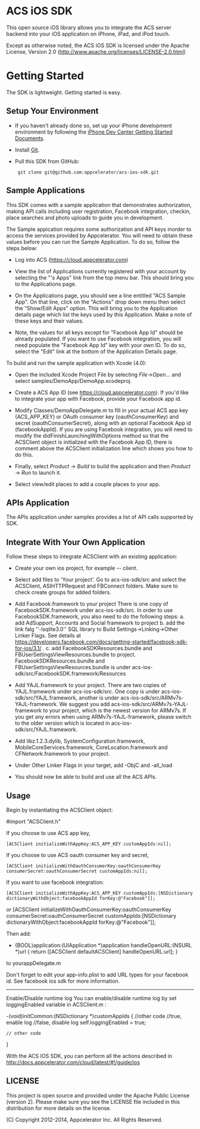 ACS iOS SDK
===========================

This open source iOS library allows you to integrate the ACS server backend into your iOS application on iPhone, iPad, and iPod touch.

Except as otherwise noted, the ACS iOS SDK is licensed under the Apache License, Version 2.0 (http://www.apache.org/licenses/LICENSE-2.0.html)

Getting Started
===============

The SDK is lightweight. Getting started is easy.

Setup Your Environment
----------------------

* If you haven't already done so, set up your iPhone development environment by following the [iPhone Dev Center Getting Started Documents](https://developer.apple.com/iphone/index.action).

* Install [Git](http://git-scm.com/).

* Pull this SDK from GitHub:

       git clone git@github.com:appcelerator/acs-ios-sdk.git

Sample Applications
-------------------

This SDK comes with a sample application that demonstrates authorization, making API calls including user registration, Facebook integration, checkin, place searches and photo uploads to guide you in development.

The Sample appication requires some authorization and API keys inorder to access the services provided by Appcelerator. You will need to obtain these values before you can run the Sample Application. To do so, follow the steps below:

* Log into ACS (https://cloud.appcelerator.com)

* View the list of Applications currently registered with your account by selecting the "<YourName>'s Apps" link from the top menu bar. This should bring you to the Applications page.

* On the Applications page, you should see a line entitled "ACS Sample App". On that line, click on the "Actions" drop down menu then select the "Show/Edit Apps" option. This will bring you to the Application details page which list the keys used by this Application. Make a note of these keys and their values.

* Note, the values for all keys except for "Facebook App Id" should be already populated. If you want to use Facebook integration, you will need populate the "Facebook App Id" key with your own ID. To do so, select the "Edit" link at the bottom of the Application Details page.

To build and run the sample application with Xcode (4.0):

* Open the included Xcode Project File by selecting _File_->_Open..._ and select samples/DemoApp/DemoApp.xcodeproj.

* Create a ACS App ID (see https://cloud.appcelerator.com). If you'd like to integrate your app with Facebook, provide your Facebook app id.

* Modify Classes/DemoAppDelegate.m to fill in your actual ACS app key (ACS_APP_KEY) or OAuth consumer key (oauthConsumerKey) and secret (oauthConsumerSecret), along with an optional Facebook App id (facebookAppId). If you are using Facebook integration, you will need to modify the didFinishLaunchingWithOptions method so that the ACSClient object is initialized with the Facebook App ID, there is comment above the ACSClient initialization line which shows you how to do this.

* Finally, select _Product_ -> _Build_ to build the application and then _Product_ -> _Run_ to launch it.

* Select view/edit places to add a couple places to your app.

APIs Application
----------------
The APIs application under samples provides a list of API calls supported by SDK.

Integrate With Your Own Application
-----------------------------------

Follow these steps to integrate ACSClient with an existing application:

* Create your own ios project, for example -- client.

* Select add files to 'Your project'. Go to acs-ios-sdk/src and select the ACSClient, ASIHTTPRequest and FBConnect folders. Make sure to check create groups for added folders.
* Add Facebook.framework to your project
	There is one copy of FacebookSDK.framework under acs-ios-sdk/src. In order to use FacebookSDK.framework, you also need to do the following steps:
	a. add AdSupport, Accounts and Social framework to project
	b. add the link falg ''-lsqlite3.0'' SQL library to Build Settings->Linking->Other Linker Flags. See details at https://developers.facebook.com/docs/getting-started/facebook-sdk-for-ios/3.1/ .
	c. add FacebookSDKResources.bundle and FBUserSettingsViewResources.bundle to project. FacebookSDKResources.bundle and FBUserSettingsViewResources.bundle is under acs-ios-sdk/src/FacebookSDK.framework/Resources

* Add YAJL.framework to your project. 
	There are two copies of YAJL.framework under acs-ios-sdk/src. One copy is under acs-ios-sdk/src/YAJL.framework, another is under acs-ios-sdk/src/ARMv7s-YAJL-framework.
	We suggest you add acs-ios-sdk/src/ARMv7s-YAJL-framework to your project, which is the newest version for ARMv7s. 
	If you get any errors when using ARMv7s-YAJL-framework, please switch to the older version which is located in acs-ios-sdk/src/YAJL.framework.
	
* Add libz.1.2.3.dylib, SystemConfiguration.framework, MobileCoreServices.framework, CoreLocation.framework and CFNetwork.framework to your project.

* Under Other Linker Flags in your target, add -ObjC and -all_load  

* You should now be able to build and use all the ACS APIs.

Usage
-----

Begin by instantiating the ACSClient object:

#import "ACSClient.h"

If you choose to use ACS app key, 

	[ACSClient initializeWithAppKey:ACS_APP_KEY customAppIds:nil];

If you choose to use ACS oauth consumer key and secret,

	[ACSClient initializeWithOauthConsumerKey:oauthConsumerKey consumerSecret:oauthConsumerSecret customAppIds:nil];

If you want to use facebook integration:

	[ACSClient initializeWithAppKey:ACS_APP_KEY customAppIds:[NSDictionary dictionaryWithObject:facebookAppId forKey:@"Facebook"]];

or
	[ACSClient initializeWithOauthConsumerKey:oauthConsumerKey consumerSecret:oauthConsumerSecret customAppIds:[NSDictionary dictionaryWithObject:facebookAppId forKey:@"Facebook"]];

Then add:

- (BOOL)application:(UIApplication *)application handleOpenURL:(NSURL *)url
{
	return [[ACSClient defaultACSClient] handleOpenURL:url];
}

to yourappDelegate.m

Don't forget to edit your app-info.plist to add URL types for your facebook id. See facebook ios sdk for more information.

-----
Enable/Disable runtime log
You can enable/disable runtime log by set loggingEnabled variable in ACSClient.m :

-(void)initCommon:(NSDictionary *)customAppIds
{
    //other code
    //true, enable log
    //false, disable log
    self.loggingEnabled = true;
    
    // other code
}

With the ACS IOS SDK, you can perform all the actions described in http://docs.appcelerator.com/cloud/latest/#!/guide/ios

LICENSE
------
This project is open source and provided under the Apache Public License (version 2). Please make sure you see the LICENSE file included in this distribution for more details on the license.

(C) Copyright 2012-2014, Appcelerator Inc. All Rights Reserved.